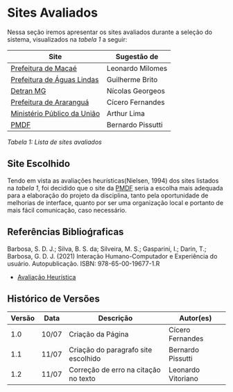 # Sites Avaliados

Nessa seção iremos apresentar os sites avaliados durante a seleção do sistema, visualizados na _tabela 1_ a seguir:

| Site                                                                | Sugestão de       |
|---------------------------------------------------------------------|-------------------|
| [Prefeitura de Macaé ](https://macae.rj.gov.br/)                    | Leonardo Milomes  |
| [Prefeitura de Águas Lindas](https://aguaslindasdegoias.go.gov.br/) | Guilherme Brito   |
| [Detran MG ](https://www.detran.mg.gov.br/)                         | Nícolas Georgeos  |
| [Prefeitura de Araranguá](https://www.ararangua.sc.gov.br/)         | Cícero Fernandes  |
| [Ministério Público da União](http://www.mpu.mp.br/)                | Arthur Lima       |
| [PMDF](http://www.pmdf.df.gov.br/)                                  | Bernardo Pissutti |

_Tabela 1: Lista de sites avaliados_

## Site Escolhido
Tendo em vista as avaliações heurísticas(Nielsen, 1994) dos sites listados na _tabela 1_, foi decidido que o site da
[PMDF](http://www.pmdf.df.gov.br/) seria a escolha mais adequada para a elaboração do projeto da disciplina, tanto pela oportunidade de melhorias de
interface, quanto por ser uma organização local e portanto de mais fácil comunicação, caso necessário.

## Referências Biblioǵraficas
Barbosa, S. D. J.; Silva, B. S. da; Silveira, M. S.; Gasparini, I.; Darin, T.; Barbosa, G. D. J. (2021)
Interação Humano-Computador e Experiência do usuário. Autopublicação. ISBN: 978-65-00-19677-1.R
* [Avaliação Heurística](planejamento/avaliacoes/avaliacaopmdf.md)

## Histórico de Versões

| Versão | Data  | Descrição                           | Autor(es)         |
|--------|-------|-------------------------------------|-------------------|
| 1.0    | 10/07 | Criação da Página                   | Cícero Fernandes  |
| 1.1    | 11/07 | Criação do paragrafo site escolhido | Bernardo Pissutti |
| 1.2    | 11/07 | Correção de erro na citação no texto  | Leonardo Vitoriano |
